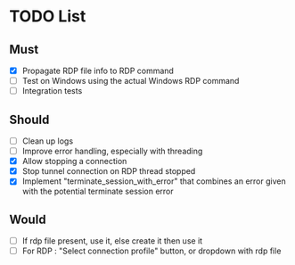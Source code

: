 # TODO List

## Must

- [X] Propagate RDP file info to RDP command
- [ ] Test on Windows using the actual Windows RDP command
- [ ] Integration tests

## Should

- [ ] Clean up logs
- [ ] Improve error handling, especially with threading
- [X] Allow stopping a connection
- [X] Stop tunnel connection on RDP thread stopped
- [X] Implement "terminate_session_with_error" that combines an error given with the potential terminate session error

## Would

- [ ] If rdp file present, use it, else create it then use it
- [ ] For RDP : "Select connection profile" button, or dropdown with rdp file
